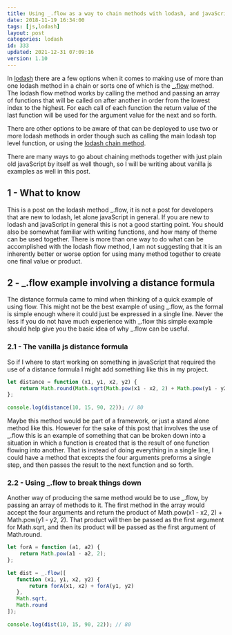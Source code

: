 ```yaml
---
title: Using _.flow as a way to chain methods with lodash, and javaScript
date: 2018-11-19 16:34:00
tags: [js,lodash]
layout: post
categories: lodash
id: 333
updated: 2021-12-31 07:09:16
version: 1.10
---
```


In [lodash](https://lodash.com/) there are a few options when  it comes to making use of more than one lodash method in a chain or sorts one of which is the [\_.flow](https://lodash.com/docs/4.17.4#flow) method. The lodash flow method works by calling the method and passing an array of functions that will be called on after another in order from the lowest index to the highest. For each call of each function the return value of the last function will be used for the argument value for the next and so forth.

There are other options to be aware of that can be deployed to use two or more lodash methods in order though such as calling the main lodash top level function, or using the [lodash chain method](/2018/11/11/lodash_chain/).

There are many ways to go about chaining methods together with just plain old javaScript by itself as well though, so I will be writing about vanilla js examples as well in this post. 

<!-- more -->

## 1 - What to know

This is a post on the lodash method \_.flow, it is not a post for developers that are new to lodash, let alone javaScript in general. If you are new to lodash and javaScript in general this is not a good starting point. You should also be somewhat familiar with writing functions, and how many of theme can be used together. There is more than one way to do what can be accomplished with the lodash flow method, I am not suggesting that it is an inherently better or worse option for using many method together to create one final value or product.

## 2 - \_.flow example involving a distance formula

The distance formula came to mind when thinking of a quick example of using flow. This might not be the best example of using \_.flow, as the formal is simple enough where it could just be expressed in a single line. Never the less if you do not have much experience with \_.flow this simple example should help give you the basic idea of why \_.flow can be useful.

### 2.1 - The vanilla js distance formula

So if I where to start working on something in javaScript that required the use of a distance formula I might add something like this in my project.

```js
let distance = function (x1, y1, x2, y2) {
    return Math.round(Math.sqrt(Math.pow(x1 - x2, 2) + Math.pow(y1 - y2, 2)));
};
 
console.log(distance(10, 15, 90, 22)); // 80
```

Maybe this method would be part of a framework, or just a stand alone method like this. However for the sake of this post that involves the use of \_.flow this is an example of something that can be broken down into a situation in which a function is created that is the result of one function flowing into another. That is instead of doing everything in a single line, I could have a method that excepts the four arguments preforms a single step, and then passes the result to the next function and so forth.

### 2.2 - Using \_.flow to break things down

Another way of producing the same method would be to use \_.flow, by passing an array of methods to it. The first method in the array would accept the four arguments and return the product of Math.pow(x1 - x2, 2) + Math.pow(y1 - y2, 2). That product will then be passed as the first argument for Math.sqrt, and then its product will be passed as the first argument of Math.round.

```js
let forA = function (a1, a2) {
    return Math.pow(a1 - a2, 2);
};
 
let dist = _.flow([
   function (x1, y1, x2, y2) {
       return forA(x1, x2) + forA(y1, y2)
   },
   Math.sqrt,
   Math.round
]);
 
console.log(dist(10, 15, 90, 22)); // 80
```